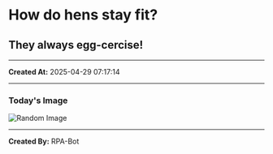 # How do hens stay fit?

## They always egg-cercise!

---
**Created At:** 2025-04-29 07:17:14

---
### Today's Image

![Random Image](https://random-image-pepebigotes.vercel.app/api/random-image)

---
**Created By:** RPA-Bot
